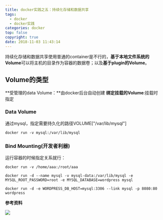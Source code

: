 ```yaml
---
title: docker实践之五：持续化存储和数据共享
tags:
  - docker
  - docker实践
categories: docker
top: false
copyright: true
date: 2018-11-03 11:43:14
---
```

持续化存储和数据共享使用普通的container是不行的，**基于本地文件系统的Volume**可以将主机的目录作为容器的数据卷；以及**基于plugin的Volume**。
<!--more-->




## Volume的类型
**受管理的data Volume：**由docker后台自动创建
**绑定挂载的Volume**:挂载时指定

### Data Volume
通过mysql，指定需要持久化的路径VOLUME["/var/lib/mysql"]
```
docker run -v mysql:/var/lib/mysql
```

### Bind Mounting(开发者利器)
运行容器的时候指定关系就行：
```
docker run -v /home/aaa:/root/aaa

docker run -d --name mysql -v mysql-data:/var/lib/mysql -e MYSQL_ROOT_PASSWORD=root -e MYSQL_DATABASE=wordpress mysql

docker run -d -e WORDPRESS_DB_HOST=mysql:3306 --link mysql -p 8080:80 wordpress
```

**参考资料**
[]()

![](http://oankigr4l.bkt.clouddn.com/wexin.png)